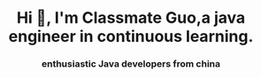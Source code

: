 <h1 align="center">Hi 👋, I'm Classmate Guo,a java engineer in continuous learning.</h1>
<h3 align="center">enthusiastic Java developers from china</h3>
